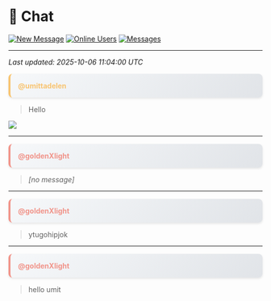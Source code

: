 # 💬 Chat

[![New Message](https://img.shields.io/badge/💬-New_Message-blue?style=for-the-badge)](https://github.com/umittadelen/githubChat/issues/new?template=chat-message.md) [![Online Users](https://img.shields.io/badge/👥-2_users-green?style=for-the-badge)](https://github.com/umittadelen/githubChat/issues) [![Messages](https://img.shields.io/badge/📝-4_messages-orange?style=for-the-badge)](#)

---

*Last updated: 2025-10-06 11:04:00 UTC*

<div style="margin: 15px 0; padding: 15px; border-left: 4px solid #F8C471; background: linear-gradient(135deg, #f6f8fa 0%, #e1e4e8 100%); border-radius: 8px; font-family: -apple-system, BlinkMacSystemFont, 'Segoe UI', Helvetica, Arial, sans-serif; box-shadow: 0 2px 4px rgba(0,0,0,0.1);">
<a href="https://github.com/umittadelen" style="font-weight: bold; color: #F8C471; text-decoration: none; font-size: 14px;">@umittadelen</a>
</div>

> Hello
<img src="https://media.istockphoto.com/id/816752606/photo/tv-test-card-or-test-pattern-generic.jpg?s=612x612&w=0&k=20&c=63Jcx_5bFnvBw9elRDLrLKjtDYXr70pKtUK0jXJ2_uY=">

---

<div style="margin: 15px 0; padding: 15px; border-left: 4px solid #F1948A; background: linear-gradient(135deg, #f6f8fa 0%, #e1e4e8 100%); border-radius: 8px; font-family: -apple-system, BlinkMacSystemFont, 'Segoe UI', Helvetica, Arial, sans-serif; box-shadow: 0 2px 4px rgba(0,0,0,0.1);">
<a href="https://github.com/goldenXlight" style="font-weight: bold; color: #F1948A; text-decoration: none; font-size: 14px;">@goldenXlight</a>
</div>

> *[no message]*

---

<div style="margin: 15px 0; padding: 15px; border-left: 4px solid #F1948A; background: linear-gradient(135deg, #f6f8fa 0%, #e1e4e8 100%); border-radius: 8px; font-family: -apple-system, BlinkMacSystemFont, 'Segoe UI', Helvetica, Arial, sans-serif; box-shadow: 0 2px 4px rgba(0,0,0,0.1);">
<a href="https://github.com/goldenXlight" style="font-weight: bold; color: #F1948A; text-decoration: none; font-size: 14px;">@goldenXlight</a>
</div>

> ytugohipjok

---

<div style="margin: 15px 0; padding: 15px; border-left: 4px solid #F1948A; background: linear-gradient(135deg, #f6f8fa 0%, #e1e4e8 100%); border-radius: 8px; font-family: -apple-system, BlinkMacSystemFont, 'Segoe UI', Helvetica, Arial, sans-serif; box-shadow: 0 2px 4px rgba(0,0,0,0.1);">
<a href="https://github.com/goldenXlight" style="font-weight: bold; color: #F1948A; text-decoration: none; font-size: 14px;">@goldenXlight</a>
</div>

> hello umit

